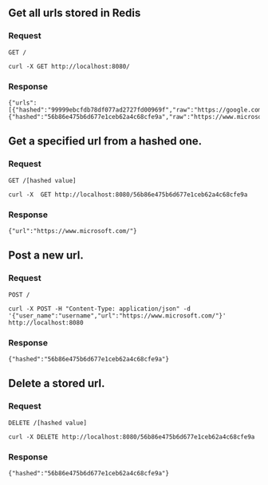 ﻿


## Get all urls stored in Redis

### Request
`GET /`

```
curl -X GET http://localhost:8080/
```
### Response
```
{"urls":[{"hashed":"99999ebcfdb78df077ad2727fd00969f","raw":"https://google.com"},{"hashed":"56b86e475b6d677e1ceb62a4c68cfe9a","raw":"https://www.microsoft.com/"}]}
```

## Get a specified url from a hashed one.

### Request
`GET /[hashed value]`

```
curl -X  GET http://localhost:8080/56b86e475b6d677e1ceb62a4c68cfe9a
```
### Response
```
{"url":"https://www.microsoft.com/"}
```
## Post a new url.

### Request
`POST /`

```
curl -X POST -H "Content-Type: application/json" -d '{"user_name":"username","url":"https://www.microsoft.com/"}'  http://localhost:8080
```
### Response
```
{"hashed":"56b86e475b6d677e1ceb62a4c68cfe9a"}
```
## Delete a stored url.

### Request
`DELETE /[hashed value]`

```
curl -X DELETE http://localhost:8080/56b86e475b6d677e1ceb62a4c68cfe9a
```
### Response
```
{"hashed":"56b86e475b6d677e1ceb62a4c68cfe9a"}
```
